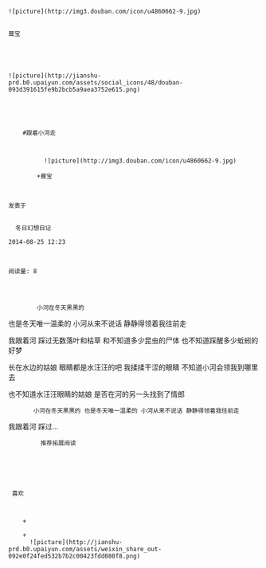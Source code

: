 
    
  
    ![picture](http://img3.douban.com/icon/u4860662-9.jpg)
    

    葺宝
  
      

  
  
    ![picture](http://jianshu-prd.b0.upaiyun.com/assets/social_icons/48/douban-093d391615fe9b2bcb5a9aea3752e615.png)
  


    
      
        #跟着小河走
        
          
            
              ![picture](http://img3.douban.com/icon/u4860662-9.jpg)
            
            +葺宝
        
        
    
    发表于 

    
      冬日幻想日记

    2014-08-25 12:23

    

    阅读量: 8
  


        
            小河在冬天黑黑的
也是冬天唯一温柔的
小河从来不说话
静静得领着我往前走

  我跟着河
踩过无数落叶和枯草
和不知道多少昆虫的尸体
也不知道踩醒多少蚯蚓的好梦

  长在水边的姑娘
眼睛都是水汪汪的吧
我揉揉干涩的眼睛
不知道小河会领我到哪里去

  也不知道水汪汪眼睛的姑娘
是否在河的另一头找到了情郎


        
           小河在冬天黑黑的 也是冬天唯一温柔的 小河从来不说话 静静得领着我往前走 
 我跟着河 踩过...
      
    
    
      
      
      
          
             推荐拓展阅读
        
      
    
    
      
          
     喜欢

      
      
        +
                  
        +
          ![picture](http://jianshu-prd.b0.upaiyun.com/assets/weixin_share_out-092e0f24fed532b7b2c00423fdd080f8.png)
        
      
    
  


